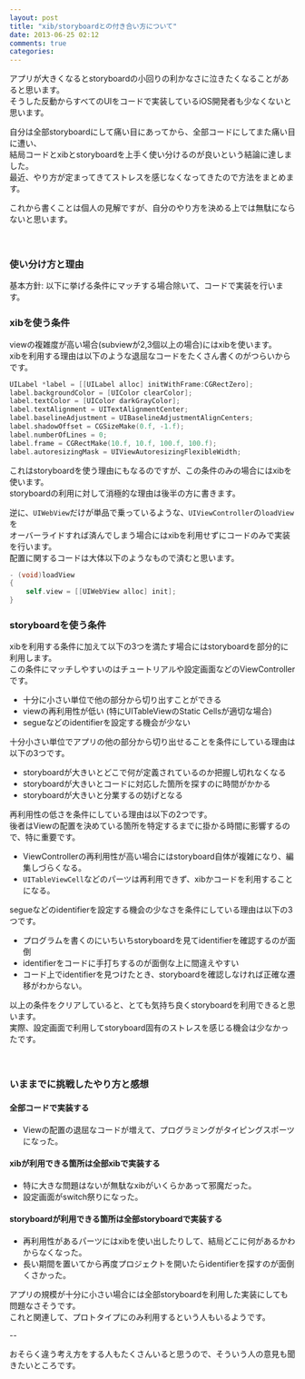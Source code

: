 ```yaml
---
layout: post
title: "xib/storyboardとの付き合い方について"
date: 2013-06-25 02:12
comments: true
categories: 
---
```


アプリが大きくなるとstoryboardの小回りの利かなさに泣きたくなることがあると思います。  
そうした反動からすべてのUIをコードで実装しているiOS開発者も少なくないと思います。

自分は全部storyboardにして痛い目にあってから、全部コードにしてまた痛い目に遭い、  
結局コードとxibとstoryboardを上手く使い分けるのが良いという結論に達しました。  
最近、やり方が定まってきてストレスを感じなくなってきたので方法をまとめます。

これから書くことは個人の見解ですが、自分のやり方を決める上では無駄にならないと思います。

　

### 使い分け方と理由

基本方針: 以下に挙げる条件にマッチする場合除いて、コードで実装を行います。  

### xibを使う条件

viewの複雑度が高い場合(subviewが2,3個以上の場合)にはxibを使います。  
xibを利用する理由は以下のような退屈なコードをたくさん書くのがつらいからです。  

```objectivec
UILabel *label = [[UILabel alloc] initWithFrame:CGRectZero];
label.backgroundColor = [UIColor clearColor];
label.textColor = [UIColor darkGrayColor];
label.textAlignment = UITextAlignmentCenter;
label.baselineAdjustment = UIBaselineAdjustmentAlignCenters;
label.shadowOffset = CGSizeMake(0.f, -1.f);
label.numberOfLines = 0;
label.frame = CGRectMake(10.f, 10.f, 100.f, 100.f);
label.autoresizingMask = UIViewAutoresizingFlexibleWidth;
```

これはstoryboardを使う理由にもなるのですが、この条件のみの場合にはxibを使います。  
storyboardの利用に対して消極的な理由は後半の方に書きます。  

逆に、`UIWebView`だけが単品で乗っているような、`UIViewController`の`loadView`を  
オーバーライドすれば済んでしまう場合にはxibを利用せずにコードのみで実装を行います。  
配置に関するコードは大体以下のようなもので済むと思います。

```objectivec
- (void)loadView
{
    self.view = [[UIWebView alloc] init];
}
```


### storyboardを使う条件

xibを利用する条件に加えて以下の3つを満たす場合にはstoryboardを部分的に利用します。  
この条件にマッチしやすいのはチュートリアルや設定画面などのViewControllerです。

- 十分に小さい単位で他の部分から切り出すことができる
- viewの再利用性が低い (特にUITableViewのStatic Cellsが適切な場合)
- segueなどのidentifierを設定する機会が少ない

十分小さい単位でアプリの他の部分から切り出せることを条件にしている理由は以下の3つです。

- storyboardが大きいとどこで何が定義されているのか把握し切れなくなる
- storyboardが大きいとコードに対応した箇所を探すのに時間がかかる
- storyboardが大きいと分業するの妨げとなる

再利用性の低さを条件にしている理由は以下の2つです。  
後者はViewの配置を決めている箇所を特定するまでに掛かる時間に影響するので、特に重要です。

- ViewControllerの再利用性が高い場合にはstoryboard自体が複雑になり、編集しづらくなる。
- `UITableViewCell`などのパーツは再利用できず、xibかコードを利用することになる。

segueなどのidentifierを設定する機会の少なさを条件にしている理由は以下の3つです。

- プログラムを書くのにいちいちstoryboardを見てidentifierを確認するのが面倒
- identifierをコードに手打ちするのが面倒な上に間違えやすい
- コード上でidentifierを見つけたとき、storyboardを確認しなければ正確な遷移がわからない。

以上の条件をクリアしていると、とても気持ち良くstoryboardを利用できると思います。  
実際、設定画面で利用してstoryboard固有のストレスを感じる機会は少なかったです。


　

### いままでに挑戦したやり方と感想

#### 全部コードで実装する

- Viewの配置の退屈なコードが増えて、プログラミングがタイピングスポーツになった。

#### xibが利用できる箇所は全部xibで実装する

- 特に大きな問題はないが無駄なxibがいくらかあって邪魔だった。
- 設定画面がswitch祭りになった。

#### storyboardが利用できる箇所は全部storyboardで実装する

- 再利用性があるパーツにはxibを使い出したりして、結局どこに何があるかわからなくなった。  
- 長い期間を置いてから再度プロジェクトを開いたらidentifierを探すのが面倒くさかった。

アプリの規模が十分に小さい場合には全部storyboardを利用した実装にしても問題なさそうです。  
これと関連して、プロトタイプにのみ利用するという人もいるようです。


--

おそらく違う考え方をする人もたくさんいると思うので、そういう人の意見も聞きたいところです。

